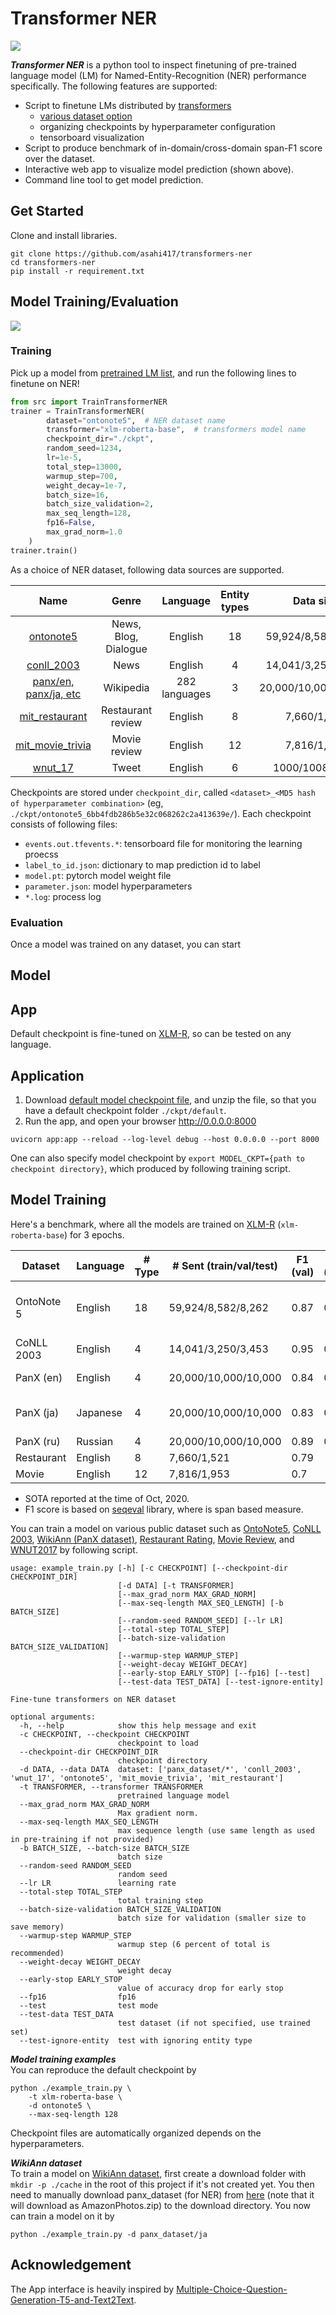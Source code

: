 
# Transformer NER  

![](./asset/api.gif)

***Transformer NER*** is a python tool to inspect finetuning of pre-trained language model (LM) for Named-Entity-Recognition (NER) performance specifically. 
The following features are supported:
- Script to finetune LMs distributed by [transformers](https://huggingface.co/models)
    - [various dataset option](#model-training) 
    - organizing checkpoints by hyperparameter configuration
    - tensorboard visualization
- Script to produce benchmark of in-domain/cross-domain span-F1 score over the dataset.
- Interactive web app to visualize model prediction (shown above).
- Command line tool to get model prediction.
 
## Get Started
Clone and install libraries.
```shell script
git clone https://github.com/asahi417/transformers-ner
cd transformers-ner
pip install -r requirement.txt
```

## Model Training/Evaluation

![](asset/tb_valid.png)

### Training
Pick up a model from [pretrained LM list](https://huggingface.co/models), and run the following lines to finetune on NER! 

```python
from src import TrainTransformerNER
trainer = TrainTransformerNER(
        dataset="ontonote5",  # NER dataset name
        transformer="xlm-roberta-base",  # transformers model name
        checkpoint_dir="./ckpt",  
        random_seed=1234,
        lr=1e-5,
        total_step=13000,
        warmup_step=700,
        weight_decay=1e-7,
        batch_size=16,
        batch_size_validation=2,
        max_seq_length=128,
        fp16=False,
        max_grad_norm=1.0
    )
trainer.train()
```
As a choice of NER dataset, following data sources are supported.   

|                                   Name                                  |         Genre        |    Language   | Entity types |       Data size      |
|:-----------------------------------------------------------------------:|:--------------------:|:-------------:|:------------:|:--------------------:|
|        [ontonote5](https://www.aclweb.org/anthology/N06-2015.pdf)       | News, Blog, Dialogue |    English    |           18 |   59,924/8,582/8,262 |
|       [conll_2003](https://www.aclweb.org/anthology/W03-0419.pdf)       |         News         |    English    |            4 |   14,041/3,250/3,453 |
| [panx/en, panx/ja, etc](https://www.aclweb.org/anthology/P17-1178.pdf)  |       Wikipedia      | 282 languages |            3 | 20,000/10,000/10,000 |
|     [mit_restaurant](https://groups.csail.mit.edu/sls/downloads/)       |   Restaurant review  |    English    |            8 |          7,660/1,521 |
|       [mit_movie_trivia](https://groups.csail.mit.edu/sls/downloads/)   |     Movie review     |    English    |           12 |          7,816/1,953 |
|       [wnut_17](https://noisy-text.github.io/2017/pdf/WNUT18.pdf)       |         Tweet        |    English    |            6 |       1000/1008/1287 |


Checkpoints are stored under `checkpoint_dir`, called `<dataset>_<MD5 hash of hyperparameter combination>` (eg, `./ckpt/ontonote5_6bb4fdb286b5e32c068262c2a413639e/`).
Each checkpoint consists of following files:
- `events.out.tfevents.*`: tensorboard file for monitoring the learning proecss
- `label_to_id.json`: dictionary to map prediction id to label
- `model.pt`: pytorch model weight file
- `parameter.json`: model hyperparameters
- `*.log`: process log

### Evaluation
Once a model was trained on any dataset, you can start  

## Model
## App
Default checkpoint is fine-tuned on [XLM-R](https://arxiv.org/pdf/1911.02116.pdf), so can be tested on any language.

## Application
1. Download [default model checkpoint file](https://drive.google.com/file/d/19SLaL_KMDXvI15oPlNRd6ZCNEdmypU7s/view?usp=sharing), 
and unzip the file, so that you have a default checkpoint folder `./ckpt/default`.
2. Run the app, and open your browser http://0.0.0.0:8000    

```shell script
uvicorn app:app --reload --log-level debug --host 0.0.0.0 --port 8000
```
One can also specify model checkpoint by `export MODEL_CKPT={path to checkpoint directory}`, which produced by following training script.

## Model Training
Here's a benchmark, where all the models are trained on [XLM-R](https://arxiv.org/pdf/1911.02116.pdf) (`xlm-roberta-base`) for 3 epochs.

| Dataset    | Language | # Type | # Sent (train/val/test) | F1 (val) | F1 (test) | SoTA F1 (test) | 
|------------|----------|--------|-------------------------|----------|-----------|-----------------| 
| OntoNote 5 | English  | 18     | 59,924/8,582/8,262      | 0.87     | 0.89      | 0.9207 ([BERT-MRC-DSC](https://arxiv.org/pdf/1911.02855.pdf)) |
| CoNLL 2003 | English  | 4      | 14,041/3,250/3,453      | 0.95     | 0.91      | 0.943 ([LUKE](https://arxiv.org/pdf/2010.01057v1.pdf)) |
| PanX (en)  | English  | 4      | 20,000/10,000/10,000    | 0.84     | 0.83      | 0.848 ([mBERT](https://arxiv.org/pdf/2005.00052.pdf)) | 
| PanX (ja)  | Japanese | 4      | 20,000/10,000/10,000    | 0.83     | 0.83      | 0.733 ([XLM-R](https://arxiv.org/pdf/2005.00052.pdf)) |
| PanX (ru)  | Russian  | 4      | 20,000/10,000/10,000    | 0.89     | 0.89      | - |
| Restaurant | English  | 8      | 7,660/1,521             | 0.79     | -         | - |
| Movie      | English  | 12     | 7,816/1,953             | 0.7      | -         | - |

- SOTA reported at the time of Oct, 2020.
- F1 score is based on [seqeval](https://pypi.org/project/seqeval/) library, where is span based measure.

You can train a model on various public dataset such as
[OntoNote5](https://www.aclweb.org/anthology/N06-2015.pdf),
[CoNLL 2003](https://www.aclweb.org/anthology/W03-0419.pdf),
[WikiAnn (PanX dataset)](https://www.aclweb.org/anthology/P17-1178.pdf),
[Restaurant Rating](https://groups.csail.mit.edu/sls/downloads/),
[Movie Review](https://groups.csail.mit.edu/sls/downloads/), and
[WNUT2017](https://noisy-text.github.io/2017/pdf/WNUT18.pdf) 
by following script. 

```shell script
usage: example_train.py [-h] [-c CHECKPOINT] [--checkpoint-dir CHECKPOINT_DIR]
                        [-d DATA] [-t TRANSFORMER]
                        [--max_grad_norm MAX_GRAD_NORM]
                        [--max-seq-length MAX_SEQ_LENGTH] [-b BATCH_SIZE]
                        [--random-seed RANDOM_SEED] [--lr LR]
                        [--total-step TOTAL_STEP]
                        [--batch-size-validation BATCH_SIZE_VALIDATION]
                        [--warmup-step WARMUP_STEP]
                        [--weight-decay WEIGHT_DECAY]
                        [--early-stop EARLY_STOP] [--fp16] [--test]
                        [--test-data TEST_DATA] [--test-ignore-entity]

Fine-tune transformers on NER dataset

optional arguments:
  -h, --help            show this help message and exit
  -c CHECKPOINT, --checkpoint CHECKPOINT
                        checkpoint to load
  --checkpoint-dir CHECKPOINT_DIR
                        checkpoint directory
  -d DATA, --data DATA  dataset: ['panx_dataset/*', 'conll_2003', 'wnut_17', 'ontonote5', 'mit_movie_trivia', 'mit_restaurant']
  -t TRANSFORMER, --transformer TRANSFORMER
                        pretrained language model
  --max_grad_norm MAX_GRAD_NORM
                        Max gradient norm.
  --max-seq-length MAX_SEQ_LENGTH
                        max sequence length (use same length as used in pre-training if not provided)
  -b BATCH_SIZE, --batch-size BATCH_SIZE
                        batch size
  --random-seed RANDOM_SEED
                        random seed
  --lr LR               learning rate
  --total-step TOTAL_STEP
                        total training step
  --batch-size-validation BATCH_SIZE_VALIDATION
                        batch size for validation (smaller size to save memory)
  --warmup-step WARMUP_STEP
                        warmup step (6 percent of total is recommended)
  --weight-decay WEIGHT_DECAY
                        weight decay
  --early-stop EARLY_STOP
                        value of accuracy drop for early stop
  --fp16                fp16
  --test                test mode
  --test-data TEST_DATA
                        test dataset (if not specified, use trained set)
  --test-ignore-entity  test with ignoring entity type
```

***Model training examples***  
You can reproduce the default checkpoint by 
```shell script
python ./example_train.py \
    -t xlm-roberta-base \
    -d ontonote5 \
    --max-seq-length 128
```
Checkpoint files are automatically organized depends on the hyperparameters.

***WikiAnn dataset***  
To train a model on [WikiAnn dataset](https://www.aclweb.org/anthology/P17-1178.pdf),
first create a download folder with `mkdir -p ./cache` in the root of this project if it's not created yet.
You then need to manually download panx_dataset (for NER) from
[here](https://www.amazon.com/clouddrive/share/d3KGCRCIYwhKJF0H3eWA26hjg2ZCRhjpEQtDL70FSBN?_encoding=UTF8&%2AVersion%2A=1&%2Aentries%2A=0&mgh=1) 
(note that it will download as AmazonPhotos.zip) to the download directory. You now can train a model on it by

```shell script
python ./example_train.py -d panx_dataset/ja
```

## Acknowledgement
The App interface is heavily inspired by [Multiple-Choice-Question-Generation-T5-and-Text2Text](https://github.com/renatoviolin/Multiple-Choice-Question-Generation-T5-and-Text2Text).



